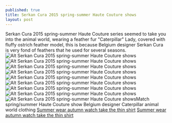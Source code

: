 ```yaml
---
published: true
title: Serkan Cura 2015 spring-summer Haute Couture shows
layout: post
---
```

Serkan Cura 2015 spring-summer Haute Couture series seemed to take you into the animal world, wearing a feather fur \"Caterpillar\" Lady, covered with fluffy ostrich feather model, this is because Belgium designer Serkan Cura is very fond of feathers that he used for several seasons.![Alt Serkan Cura 2015 spring-summer Haute Couture shows](https://c2.staticflickr.com/8/7039/27095082373_07b40ab4c4_b.jpg)![Alt Serkan Cura 2015 spring-summer Haute Couture shows](https://c2.staticflickr.com/8/7697/27705703935_fe169dcc52_b.jpg)![Alt Serkan Cura 2015 spring-summer Haute Couture shows](https://c2.staticflickr.com/8/7351/27671352186_61fdf33faa_b.jpg)![Alt Serkan Cura 2015 spring-summer Haute Couture shows](https://c2.staticflickr.com/8/7722/27427328910_56333d8b0c_b.jpg)![Alt Serkan Cura 2015 spring-summer Haute Couture shows](https://c2.staticflickr.com/8/7375/27630883161_8bd1ffe925_b.jpg)![Alt Serkan Cura 2015 spring-summer Haute Couture shows](https://c2.staticflickr.com/8/7385/27630888581_b97c90b8ed_b.jpg)![Alt Serkan Cura 2015 spring-summer Haute Couture shows](https://c2.staticflickr.com/8/7303/27705727565_3a6a832121_b.jpg)![Alt Serkan Cura 2015 spring-summer Haute Couture shows](https://c2.staticflickr.com/8/7058/27427344240_172f1c4ef1_b.jpg)![Alt Serkan Cura 2015 spring-summer Haute Couture shows](https://c2.staticflickr.com/8/7249/27671383506_ac874f8121_b.jpg)Match spring/summer Haute Couture show Belgium designer Caterpillar animal world clothing [Summer wear autumn watch take the thin shirt](http://www.focalstyle.com/2016/04/13/summer-wear-autumn-watch-take-the-thin-shirt-spectrum/) [Summer wear autumn watch take the thin shirt](http://www.focalstyle.com/2016/04/13/summer-wear-autumn-watch-take-the-thin-shirt-spectrum/)
